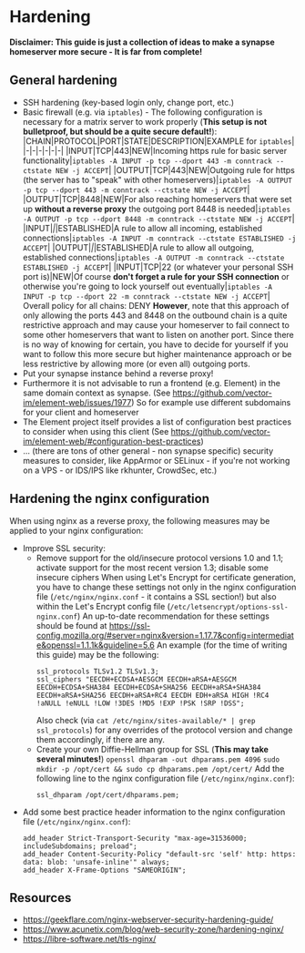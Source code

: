 # Hardening
**Disclaimer: This guide is just a collection of ideas to make a synapse homeserver more secure - It is far from complete!**

## General hardening
- SSH hardening (key-based login only, change port, etc.)
- Basic firewall (e.g. via `iptables`) - The following configuration is necessary for a matrix server to work properly (**This setup is not bulletproof, but should be a quite secure default!**):
	|CHAIN|PROTOCOL|PORT|STATE|DESCRIPTION|EXAMPLE for `iptables`|
	|-|-|-|-|-|-|
	|INPUT|TCP|443|NEW|Incoming https rule for basic server functionality|`iptables -A INPUT -p tcp --dport 443 -m conntrack --ctstate NEW -j ACCEPT`|
	|OUTPUT|TCP|443|NEW|Outgoing rule for https (the server has to "speak" with other homeservers)|`iptables -A OUTPUT -p tcp --dport 443 -m conntrack --ctstate NEW -j ACCEPT`|
	|OUTPUT|TCP|8448|NEW|For also reaching homeservers that were set up **without a reverse proxy** the outgoing port 8448 is needed|`iptables -A OUTPUT -p tcp --dport 8448 -m conntrack --ctstate NEW -j ACCEPT`|
	|INPUT|*|*|ESTABLISHED|A rule to allow all incoming, established connections|`iptables -A INPUT -m conntrack --ctstate ESTABLISHED -j ACCEPT`|
	|OUTPUT|*|*|ESTABLISHED|A rule to allow all outgoing, established connections|`iptables -A OUTPUT -m conntrack --ctstate ESTABLISHED -j ACCEPT`|
	|INPUT|TCP|22 (or whatever your personal SSH port is)|NEW|Of course **don't forget a rule for your SSH connection** or otherwise you're going to lock yourself out eventually|`iptables -A INPUT -p tcp --dport 22 -m conntrack --ctstate NEW -j ACCEPT`|
	Overall policy for all chains: DENY
	**However**, note that this approach of only allowing the ports 443 and 8448 on the outbound chain is a quite restrictive approach and may cause your homeserver to fail connect to some other homeservers that want to listen on another port. Since there is no way of knowing for certain, you have to decide for yourself if you want to follow this more secure but higher maintenance approach or be less restrictive by allowing more (or even all) outgoing ports.
- Put your synapse instance behind a reverse proxy!
- Furthermore it is not advisable to run a frontend (e.g. Element) in the same domain context as synapse. (See https://github.com/vector-im/element-web/issues/1977) So for example use different subdomains for your client and homeserver
- The Element project itself provides a list of configuration best practices to consider when using this client (See https://github.com/vector-im/element-web/#configuration-best-practices)
- ... (there are tons of other general - non synapse specific) security measures to consider, like AppArmor or SELinux - if you're not working on a VPS - or IDS/IPS like rkhunter, CrowdSec, etc.)

## Hardening the nginx configuration
When using nginx as a reverse proxy, the following measures may be applied to your nginx configuration:
- Improve SSL security:
	- Remove support for the old/insecure protocol versions 1.0 and 1.1; activate support for the most recent version 1.3; disable some insecure ciphers
	When using Let's Encrypt for certificate generation, you have to change these settings not only in the nginx configuration file (`/etc/nginx/nginx.conf` - it contains a SSL section!) but also within the Let's Encrypt config file (`/etc/letsencrypt/options-ssl-nginx.conf`)
	An up-to-date recommendation for these settings should be found at https://ssl-config.mozilla.org/#server=nginx&version=1.17.7&config=intermediate&openssl=1.1.1k&guideline=5.6
	An example (for the time of writing this guide) may be the following:
		```
		ssl_protocols TLSv1.2 TLSv1.3;
		ssl_ciphers "EECDH+ECDSA+AESGCM EECDH+aRSA+AESGCM EECDH+ECDSA+SHA384 EECDH+ECDSA+SHA256 EECDH+aRSA+SHA384 EECDH+aRSA+SHA256 EECDH+aRSA+RC4 EECDH EDH+aRSA HIGH !RC4 !aNULL !eNULL !LOW !3DES !MD5 !EXP !PSK !SRP !DSS";
		```
		Also check (via `cat /etc/nginx/sites-available/* | grep ssl_protocols`) for any overrides of the protocol version and change them accordingly, if there are any.
	- Create your own Diffie-Hellman group for SSL (**This may take several minutes!**)
	`openssl dhparam -out dhparams.pem 4096`
	`sudo mkdir -p /opt/cert && sudo cp dhparams.pem /opt/cert/`
	Add the following line to the nginx configuration file (`/etc/nginx/nginx.conf`):
	  ```
	  ssl_dhparam /opt/cert/dhparams.pem;
	  ```
- Add some best practice header information to the nginx configuration file (`/etc/nginx/nginx.conf`):
	```
	add_header Strict-Transport-Security "max-age=31536000; includeSubdomains; preload";
	add_header Content-Security-Policy "default-src 'self' http: https: data: blob: 'unsafe-inline'" always;
	add_header X-Frame-Options "SAMEORIGIN";
	```

## Resources
- https://geekflare.com/nginx-webserver-security-hardening-guide/
- https://www.acunetix.com/blog/web-security-zone/hardening-nginx/
- https://libre-software.net/tls-nginx/
